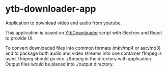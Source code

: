 # ytb-downloader-app

Application to download video and audio from youtube.

This application is based on [YtbDownloader](https://github.com/Shirerpeton/ytbDownloader) script with Electron and React to provide UI. 

To convert downloaded files into common formats (mkv/mp4 or aac/mp3) and to package both audio and video streams into one container ffmpeg is used. 
ffmpeg should go into ./ffmpeg in the directory with application. 
Output files would be placed into ./output directory.

